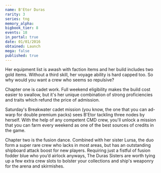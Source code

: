 ```yaml
---
name: B'Etor Duras
rarity: 3
series: tng
memory_alpha:
bigbook_tier: 8
events: 18
in_portal: true
date: 01/01/2016
obtained: Launch
mega: false
published: true
---
```


Her equipment list is awash with faction items and her build includes two gold items. Without a third skill, her voyage ability is hard capped too. So why would you want a crew who seems so repulsive?

Chapter one is cadet work. Full weekend eligibility makes the build cost easier to swallow, but it's her unique combination of strong proficiencies and traits which refund the price of admission.

Saturday's Breakwater cadet mission (you know, the one that you can ad-warp for double premium packs) sees B'Etor tackling three nodes by herself. With the help of any competent CMD crew, you'll unlock a mission that you can farm every weekend as one of the best sources of credits in the game.

Chapter two is the fusion dance. Combined with her sister Lursa, the duo form a super rare crew who lacks in most areas, but has an outstanding shipboard attack boost for new players. Requiring just a fistful of fusion fodder blue who you’d airlock anyways, The Duras Sisters are worth tying up a few extra crew slots to bolster your collections and ship's weaponry for the arena and skirmishes.

